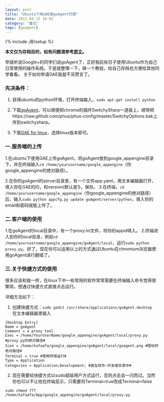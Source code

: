 ```yaml
---
layout: post
title: "Ubuntu下用GAE做goAgent代理"
date: 2013-04-15 16:02
category: "备忘"
tags: [goagent]
---
```

{% include JB/setup %}

**本文仅为存档目的，如有问题请参考[原文](http://www.kafaafa.info/archives/146226 "原文")。**

早就听说Google+的同学们说goAgent了，正好我前些日子使用Ubuntu作为自己日常使用的操作系统。于是就整理一下，做一个教程，给自己存档也方便给其他同学看看。 关于如何申请GAE我就不另赘言了。

### 先决条件：
1. 获得ubuntu的python环境，打开终端输入，`sudo apt-get install python`

2. 下载[goAgent](http://code.google.com/p/goagent/ "goAgent")，可以顺便把chrome的插件SwitchySharp一道装上，顺带把https://raw.github.com/phus/phus-config/master/SwitchyOptions.bak上传到switchysharp。

3. 下载[GAE for linux](http://code.google.com/appengine/downloads.html "GAE for linux")，选择linux版本即可。

### 一.服务端的上传
1.在ubuntu下使用GAE上传goAgent，将goAgent放到google_appengine目录下，并在终端输入`cd /home/yourusername/google_appengine`（你google_appengine的绝对路径）。

2.在你的goAgent的server目录里，有一个文件app.yaml，用文本编辑器打开，填入你在GAE的ID，和version(默认是1)，保存。 3.在终端，`cd /home/yourusername/google_appengine`（你google_appengine的绝对路径）后，输入`sudo python appcfg.py update goAgent/server/python`，填入你的email和密码就能上传了。

### 二.客户端的使用
1.在goAgent的local目录中，有一个proxy.ini文件，将你的appid填入。 2.终端进入到你的local目录，例如`cd /home/yourusername/google_appengine/goAgent/local`，运行`sudo python proxy.py`。好了，现在你可以运用以上的方式通过Ubuntu在chromium浏览器使用goAgent进行翻墙了。

### 三.关于快捷方式的使用
很多应该和我一样，在linux下中一些常用的软件常常需要在终端输入命令觉得很繁琐，想通过快捷方式直接点击运行。

详细方法如下：

1. 创建快捷方式：`sudo gedit /usr/share/applications/goAgent.desktop`   
在文本编辑器里输入

<pre><code>[Desktop Entry] 
Name = goAgent 
Comment = a proxy tool 
Exec = /home/YourUserName/google_appengine/goAgent/local/proxy.py #proxy.py的绝对路径# 
Icon = /home/kafaafa/google_appengine/goAgent/local/goagent.png #图标的绝对路径# 
Terminal = true #使用终端运行# 
Type = Application 
Categories = Application;Development; #放在软件–开发者目录中#</code></pre>

2. 现在需要给快捷方式以sudo超级用户方式运行，否则点击会一闪而过。当然你也可以不让他在终端显示，只需要将Terminal=true改成Terminal=false 

<pre><code>sudo chmod 777 /home/kafaafa/App/google_appengine/goAgent/local/proxy.py</code></pre>


